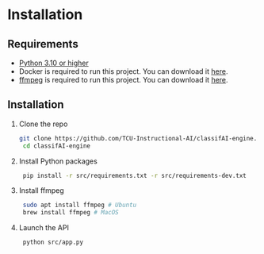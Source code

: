 # Installation

## Requirements


* [Python 3.10 or higher](https://www.python.org/downloads/)
* Docker is required to run this project. You can download it [here](https://www.docker.com/products/docker-desktop).
* [ffmpeg](https://ffmpeg.org/download.html) is required to run this project. You can download it [here](https://ffmpeg.org/download.html).

## Installation

1. Clone the repo
   ```sh
   git clone https://github.com/TCU-Instructional-AI/classifAI-engine.git
    cd classifAI-engine
    ```

2. Install Python packages
    ```sh
     pip install -r src/requirements.txt -r src/requirements-dev.txt
     ```

3. Install ffmpeg
    ```sh
     sudo apt install ffmpeg # Ubuntu
     brew install ffmpeg # MacOS
     ```

4. Launch the API
    ```sh
     python src/app.py
     ```

